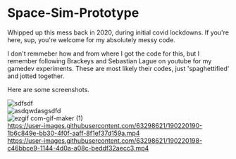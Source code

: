 # Space-Sim-Prototype

Whipped up this mess back in 2020, during initial covid lockdowns.
If you're here, sup, you're welcome for my absolutely messy code.

I don't remmeber how and from where I got the code for this, but I remember following Brackeys and Sebastian Lague on youtube for my gamedev experiments. These are most likely their codes, just 'spaghettified' and jotted together. 

Here are some screenshots.

![sdfsdf](https://user-images.githubusercontent.com/63298621/190220181-6757ce4b-19af-4550-b4a4-e70c10384250.JPG)<br>
![asdqwdasgsdfd](https://user-images.githubusercontent.com/63298621/190221143-23434d29-f3c5-4784-85d1-f2f63048383d.JPG)<br>
![ezgif com-gif-maker (1)](https://user-images.githubusercontent.com/63298621/190221154-4138cb2f-ba41-440c-8414-8e22fd2d613e.gif)<br>
https://user-images.githubusercontent.com/63298621/190220190-1b6c849e-bb30-4f0f-aaff-8f1ef37d159a.mp4<br>
https://user-images.githubusercontent.com/63298621/190220198-c46bbce9-1144-4d0a-a08c-beddf32aecc3.mp4<br>
